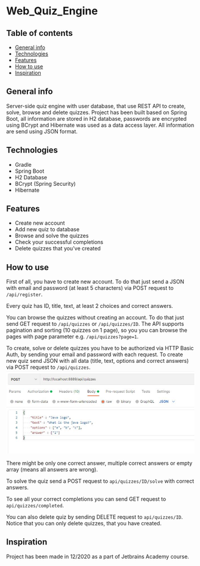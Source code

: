 # Web_Quiz_Engine
## Table of contents
* [General info](#general-info)
* [Technologies](#technologies)
* [Features](#features)
* [How to use](#how-to-use)
* [Inspiration](#inspiration)
## General info
Server-side quiz engine with user database, that use REST API to create, solve, browse and delete quizzes. Project has been built based on Spring Boot, all information are stored in H2 database, passwords are encrypted using BCrypt and Hibernate was used as a data access layer. All information are send using JSON format.
## Technologies
* Gradle
* Spring Boot
* H2 Database
* BCrypt (Spring Security)
* Hibernate
## Features
- Create new account
- Add new quiz to database
- Browse and solve the quizzes
- Check your successful completions
- Delete quizzes that you've created
## How to use
First of all, you have to create new account. To do that just send a JSON with email and password (at least 5 characters) via POST request to `/api/register`.

Every quiz has ID, title, text, at least 2 choices and correct answers.

You can browse the quizzes without creating an account. To do that just send GET request to `/api/quizzes` or `/api/quizzes/ID`. The API supports pagination and sorting (10 quizzes on 1 page), so you you can browse the pages with page parameter e.g. `/api/quizzes?page=1`.

To create, solve or delete quizzes you have to be authorized via HTTP Basic Auth, by sending your email and password with each request. To create new quiz send JSON with all data (title, text, options and correct answers) via POST request to `/api/quizzes`. 
![POST example](/images/post.JPG)

There might be only one correct answer, multiple correct answers or empty array (means all answers are wrong).

To solve the quiz send a POST request to `api/quizzes/ID/solve` with correct answers. 

To see all your correct completions you can send GET request to `api/quizzes/completed`.

You can also delete quiz by sending DELETE request to `api/quizzes/ID`. Notice that you can only delete quizzes, that you have created.

## Inspiration
Project has been made in 12/2020 as a part of Jetbrains Academy course.
